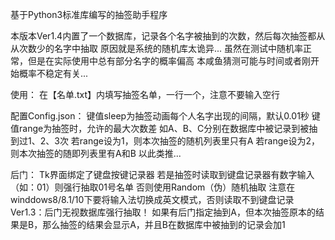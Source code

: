 基于Python3标准库编写的抽签助手程序

本版本Ver1.4内置了一个数据库，记录各个名字被抽到的次数，然后每次抽签都从从次数少的名字中抽取
原因就是系统的随机库太诡异...
虽然在测试中随机率正常，但是在实际使用中总有部分名字的概率偏高
本咸鱼猜测可能与时间或者刚开始概率不稳定有关...

使用：
在【名单.txt】内填写抽签名单，一行一个，注意不要输入空行

配置Config.json：
键值sleep为抽签动画每个人名字出现的间隔，默认0.01秒
键值range为抽签时，允许的最大次数差
如A、B、C分别在数据库中被记录到被抽到过1、2、3次
若range设为1，则本次抽签的随机列表里只有A
若range设为2，则本次抽签的随即列表里有A和B
以此类推...

后门：
Tk界面绑定了键盘按键记录器
若是抽签时读取到键盘记录器有数字输入（如：01）则强行抽取01号名单
否则使用Random（伪）随机抽取
注意在winddows8/8.1/10下要将输入法切换成英文模式，否则读取不到键盘记录
Ver1.3：后门无视数据库强行抽取！
如果有后门指定抽到A，但本次抽签原本的结果是B，那么抽签的结果会显示A，并且B在数据库中被抽到的记录会加1